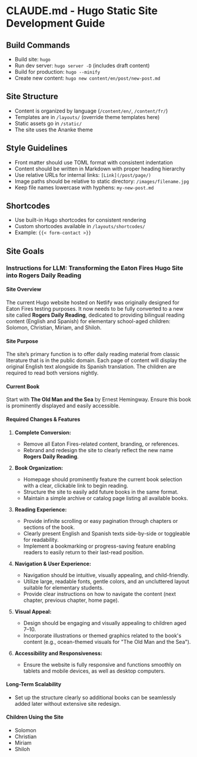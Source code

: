 # CLAUDE.md - Hugo Static Site Development Guide

## Build Commands

- Build site: `hugo`
- Run dev server: `hugo server -D` (includes draft content)
- Build for production: `hugo --minify`
- Create new content: `hugo new content/en/post/new-post.md`

## Site Structure

- Content is organized by language (`/content/en/`, `/content/fr/`)
- Templates are in `/layouts/` (override theme templates here)
- Static assets go in `/static/`
- The site uses the Ananke theme

## Style Guidelines

- Front matter should use TOML format with consistent indentation
- Content should be written in Markdown with proper heading hierarchy
- Use relative URLs for internal links: `[Link](/post/page/)`
- Image paths should be relative to static directory: `/images/filename.jpg`
- Keep file names lowercase with hyphens: `my-new-post.md`

## Shortcodes

- Use built-in Hugo shortcodes for consistent rendering
- Custom shortcodes available in `/layouts/shortcodes/`
- Example: `{{< form-contact >}}`

## Site Goals

### Instructions for LLM: Transforming the Eaton Fires Hugo Site into Rogers Daily Reading

#### Site Overview

The current Hugo website hosted on Netlify was originally designed for Eaton Fires testing purposes. It now needs to be fully converted to a new site called **Rogers Daily Reading**, dedicated to providing bilingual reading content (English and Spanish) for elementary school-aged children: Solomon, Christian, Miriam, and Shiloh.

#### Site Purpose

The site’s primary function is to offer daily reading material from classic literature that is in the public domain. Each page of content will display the original English text alongside its Spanish translation. The children are required to read both versions nightly.

#### Current Book

Start with **The Old Man and the Sea** by Ernest Hemingway. Ensure this book is prominently displayed and easily accessible.

#### Required Changes & Features

1. **Complete Conversion:**

   - Remove all Eaton Fires-related content, branding, or references.
   - Rebrand and redesign the site to clearly reflect the new name **Rogers Daily Reading**.

2. **Book Organization:**

   - Homepage should prominently feature the current book selection with a clear, clickable link to begin reading.
   - Structure the site to easily add future books in the same format.
   - Maintain a simple archive or catalog page listing all available books.

3. **Reading Experience:**

   - Provide infinite scrolling or easy pagination through chapters or sections of the book.
   - Clearly present English and Spanish texts side-by-side or toggleable for readability.
   - Implement a bookmarking or progress-saving feature enabling readers to easily return to their last-read position.

4. **Navigation & User Experience:**

   - Navigation should be intuitive, visually appealing, and child-friendly.
   - Utilize large, readable fonts, gentle colors, and an uncluttered layout suitable for elementary students.
   - Provide clear instructions on how to navigate the content (next chapter, previous chapter, home page).

5. **Visual Appeal:**

   - Design should be engaging and visually appealing to children aged 7–10.
   - Incorporate illustrations or themed graphics related to the book's content (e.g., ocean-themed visuals for "The Old Man and the Sea").

6. **Accessibility and Responsiveness:**
   - Ensure the website is fully responsive and functions smoothly on tablets and mobile devices, as well as desktop computers.

#### Long-Term Scalability

- Set up the structure clearly so additional books can be seamlessly added later without extensive site redesign.

#### Children Using the Site

- Solomon
- Christian
- Miriam
- Shiloh
